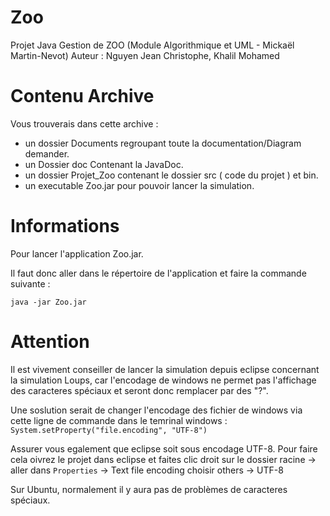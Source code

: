 # Zoo
Projet Java Gestion de ZOO (Module Algorithmique et UML - Mickaël Martin-Nevot)
Auteur : Nguyen Jean Christophe, Khalil Mohamed

# Contenu Archive
Vous trouverais dans cette archive :
- un dossier Documents regroupant toute la documentation/Diagram demander.
- un Dossier doc Contenant la JavaDoc.
- un dossier Projet_Zoo contenant le dossier src ( code du projet ) et bin.
- un executable Zoo.jar pour pouvoir lancer la simulation.

# Informations

Pour lancer l'application Zoo.jar.

Il faut donc aller dans le répertoire de l'application et faire la commande suivante :

```java -jar Zoo.jar```

# Attention

Il est vivement conseiller de lancer la simulation depuis eclipse concernant la simulation Loups,
car l'encodage de windows ne permet pas l'affichage des caracteres spéciaux et seront donc remplacer 
par des "?".

Une soslution serait de changer l'encodage des fichier de windows via cette ligne de commande 
dans le temrinal windows :
``System.setProperty("file.encoding", "UTF-8")``

Assurer vous egalement que eclipse soit sous encodage UTF-8.
Pour faire cela oivrez le projet dans eclipse et faites clic droit sur le dossier racine -> aller dans ``Properties`` -> Text file encoding choisir others -> UTF-8

Sur Ubuntu, normalement il y aura pas de problèmes de caracteres spéciaux.
